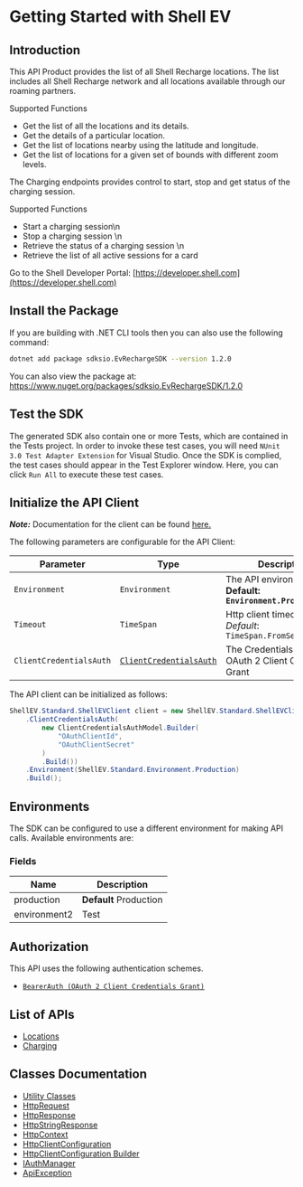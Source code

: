 
# Getting Started with Shell EV

## Introduction

This API Product provides the list of all Shell Recharge locations. The list includes all Shell Recharge network and all locations available through our roaming partners.

Supported Functions

* Get the list of all the locations and its details.
* Get the details of a particular location.
* Get the list of locations nearby using the latitude and longitude.
* Get the list of locations for a given set of bounds with different zoom levels.

The Charging endpoints provides control to start, stop and get status of the charging session.

Supported Functions

* Start a charging session\n
* Stop a charging session \n
* Retrieve the status of a charging session \n
* Retrieve the list of all active sessions for a card

Go to the Shell Developer Portal: [https://developer.shell.com](https://developer.shell.com)

## Install the Package

If you are building with .NET CLI tools then you can also use the following command:

```bash
dotnet add package sdksio.EvRechargeSDK --version 1.2.0
```

You can also view the package at:
https://www.nuget.org/packages/sdksio.EvRechargeSDK/1.2.0

## Test the SDK

The generated SDK also contain one or more Tests, which are contained in the Tests project. In order to invoke these test cases, you will need `NUnit 3.0 Test Adapter Extension` for Visual Studio. Once the SDK is complied, the test cases should appear in the Test Explorer window. Here, you can click `Run All` to execute these test cases.

## Initialize the API Client

**_Note:_** Documentation for the client can be found [here.](https://www.github.com/sdks-io/ev-recharge-dotnet-sdk/tree/1.2.0/doc/client.md)

The following parameters are configurable for the API Client:

| Parameter | Type | Description |
|  --- | --- | --- |
| `Environment` | `Environment` | The API environment. <br> **Default: `Environment.Production`** |
| `Timeout` | `TimeSpan` | Http client timeout.<br>*Default*: `TimeSpan.FromSeconds(100)` |
| `ClientCredentialsAuth` | [`ClientCredentialsAuth`](https://www.github.com/sdks-io/ev-recharge-dotnet-sdk/tree/1.2.0/doc/$a/https://www.github.com/sdks-io/ev-recharge-dotnet-sdk/tree/1.2.0/oauth-2-client-credentials-grant.md) | The Credentials Setter for OAuth 2 Client Credentials Grant |

The API client can be initialized as follows:

```csharp
ShellEV.Standard.ShellEVClient client = new ShellEV.Standard.ShellEVClient.Builder()
    .ClientCredentialsAuth(
        new ClientCredentialsAuthModel.Builder(
            "OAuthClientId",
            "OAuthClientSecret"
        )
        .Build())
    .Environment(ShellEV.Standard.Environment.Production)
    .Build();
```

## Environments

The SDK can be configured to use a different environment for making API calls. Available environments are:

### Fields

| Name | Description |
|  --- | --- |
| production | **Default** Production |
| environment2 | Test |

## Authorization

This API uses the following authentication schemes.

* [`BearerAuth (OAuth 2 Client Credentials Grant)`](https://www.github.com/sdks-io/ev-recharge-dotnet-sdk/tree/1.2.0/doc/$a/https://www.github.com/sdks-io/ev-recharge-dotnet-sdk/tree/1.2.0/oauth-2-client-credentials-grant.md)

## List of APIs

* [Locations](https://www.github.com/sdks-io/ev-recharge-dotnet-sdk/tree/1.2.0/doc/controllers/locations.md)
* [Charging](https://www.github.com/sdks-io/ev-recharge-dotnet-sdk/tree/1.2.0/doc/controllers/charging.md)

## Classes Documentation

* [Utility Classes](https://www.github.com/sdks-io/ev-recharge-dotnet-sdk/tree/1.2.0/doc/utility-classes.md)
* [HttpRequest](https://www.github.com/sdks-io/ev-recharge-dotnet-sdk/tree/1.2.0/doc/http-request.md)
* [HttpResponse](https://www.github.com/sdks-io/ev-recharge-dotnet-sdk/tree/1.2.0/doc/http-response.md)
* [HttpStringResponse](https://www.github.com/sdks-io/ev-recharge-dotnet-sdk/tree/1.2.0/doc/http-string-response.md)
* [HttpContext](https://www.github.com/sdks-io/ev-recharge-dotnet-sdk/tree/1.2.0/doc/http-context.md)
* [HttpClientConfiguration](https://www.github.com/sdks-io/ev-recharge-dotnet-sdk/tree/1.2.0/doc/http-client-configuration.md)
* [HttpClientConfiguration Builder](https://www.github.com/sdks-io/ev-recharge-dotnet-sdk/tree/1.2.0/doc/http-client-configuration-builder.md)
* [IAuthManager](https://www.github.com/sdks-io/ev-recharge-dotnet-sdk/tree/1.2.0/doc/i-auth-manager.md)
* [ApiException](https://www.github.com/sdks-io/ev-recharge-dotnet-sdk/tree/1.2.0/doc/api-exception.md)

